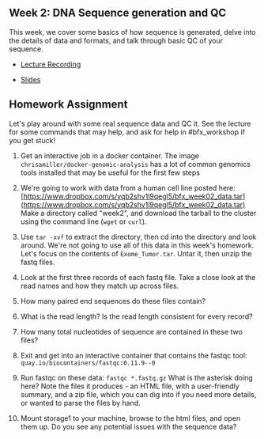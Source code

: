 ## Week 2: DNA Sequence generation and QC

This week, we cover some basics of how sequence is generated, delve into the details of data and formats, and talk through basic QC of your sequence.

- [Lecture Recording](https://wustl.box.com/s/b6ixruutfw6bne0lx4ldwz26yjq1lw1g)

- [Slides](https://github.com/genome/bfx-workshop/blob/master/lectures/week_02/bfx_workshop_02_sequencing.pdf)

## Homework Assignment

Let's play around with some real sequence data and QC it.  See the lecture for some commands that may help, and ask for help in #bfx_workshop if you get stuck!

1) Get an interactive job in a docker container. The image `chrisamiller/docker-genomic-analysis` has a lot of common genomics tools installed that may be useful for the first few steps

2) We're going to work with data from a human cell line posted here: [https://www.dropbox.com/s/yqb2shv1l9qegl5/bfx_week02_data.tar](https://www.dropbox.com/s/yqb2shv1l9qegl5/bfx_week02_data.tar) Make a directory called "week2", and download the tarball to the cluster using the command line (`wget` or `curl`).

3) Use `tar -xvf` to extract the directory, then cd into the directory and look around.  We're not going to use all of this data in this week's homework. Let's focus on the contents of `Exome_Tumor.tar`. Untar it, then unzip the fastq files.

4) Look at the first three records of each fastq file. Take a close look at the read names and how they match up across files.

5) How many paired end sequences do these files contain? 

6) What is the read length? Is the read length consistent for every record?

7) How many total nucleotides of sequence are contained in these two files?

8) Exit and get into an interactive container that contains the fastqc tool: `quay.io/biocontainers/fastqc:0.11.9--0`

9) Run fastqc on these data:  `fastqc *.fastq.gz`  What is the asterisk doing here?  Note the files it produces - an HTML file, with a user-friendly summary, and a zip file, which you can dig into if you need more details, or wanted to parse the files by hand.

10) Mount storage1 to your machine, browse to the html files, and open them up.  Do you see any potential issues with the sequence data?
